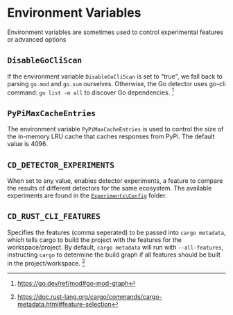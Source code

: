 # Environment Variables

Environment variables are sometimes used to control experimental features or advanced options

## `DisableGoCliScan`

If the environment variable `DisableGoCliScan` is set to "true", we fall back to parsing `go.mod` and `go.sum` ourselves. 
Otherwise, the Go detector uses go-cli command: `go list -m all` to discover Go dependencies. [^1]

## `PyPiMaxCacheEntries`

The environment variable `PyPiMaxCacheEntries` is used to control the size of the in-memory LRU cache that caches responses from PyPi.
The default value is 4096.

## `CD_DETECTOR_EXPERIMENTS`

When set to any value, enables detector experiments, a feature to compare the results of different detectors for the
same ecosystem. The available experiments are found in the [`Experiments\Config`](../src/Microsoft.ComponentDetection.Orchestrator/Experiments/Configs)
folder.

## `CD_RUST_CLI_FEATURES`

Specifies the features (comma seperated) to be passed into `cargo metadata`, which tells cargo to build the project with
the features for the workspace/project. By default, `cargo metadata` will run with `--all-features`, instructing `cargo`
to determine the build graph if all features should be built in the project/workspace. [^2]

[^1]: https://go.dev/ref/mod#go-mod-graph
[^2]: https://doc.rust-lang.org/cargo/commands/cargo-metadata.html#feature-selection
